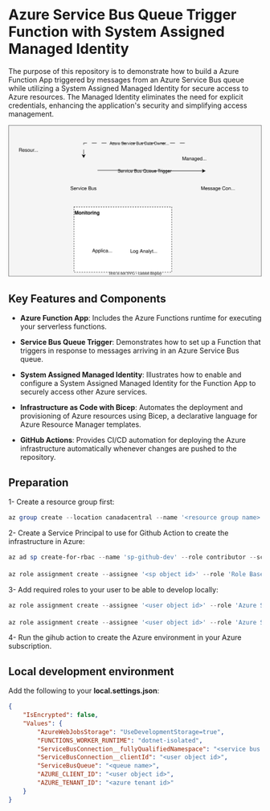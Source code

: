 # Azure Service Bus Queue Trigger Function with System Assigned Managed Identity

The purpose of this repository is to demonstrate how to build a Azure Function App triggered by messages from an Azure Service Bus queue while utilizing a System Assigned Managed Identity for secure access to Azure resources. The Managed Identity eliminates the need for explicit credentials, enhancing the application's security and simplifying access management.

![architecture diagram](docs/architecture.svg)

## Key Features and Components
- **Azure Function App**: Includes the Azure Functions runtime for executing your serverless functions.

- **Service Bus Queue Trigger**: Demonstrates how to set up a Function that triggers in response to messages arriving in an Azure Service Bus queue.

- **System Assigned Managed Identity**: Illustrates how to enable and configure a System Assigned Managed Identity for the Function App to securely access other Azure services.

- **Infrastructure as Code with Bicep**: Automates the deployment and provisioning of Azure resources using Bicep, a declarative language for Azure Resource Manager templates.

- **GitHub Actions**: Provides CI/CD automation for deploying the Azure infrastructure automatically whenever changes are pushed to the repository.

## Preparation
1- Create a resource group first:
``` powershell
az group create --location canadacentral --name '<resource group name>'
```

2- Create a Service Principal to use for Github Action to create the infrastructure in Azure:
``` powershell
az ad sp create-for-rbac --name 'sp-github-dev' --role contributor --scopes '/subscriptions/<subscription id>/resourceGroups/<resource group name>' --json-auth

az role assignment create --assignee '<sp object id>' --role 'Role Based Access Control Administrator (Preview)' --scope 'subscriptions/<subscription id>/resourceGroups/<resource group name>'
```

3- Add required roles to your user to be able to develop locally:
``` powershell
az role assignment create --assignee '<user object id>' --role 'Azure Service Bus Data Receiver' --scope '/subscriptions/<subscription id>/resourceGroups/<resource group name>/providers/Microsoft.ServiceBus/namespaces/<service bus namespace>'

az role assignment create --assignee '<user object id>' --role 'Azure Service Bus Data Owner' --scope '/subscriptions/<subscription id>/resourceGroups/<resource group name>/providers/Microsoft.ServiceBus/namespaces/<service bus namespace>'
```

4- Run the gihub action to create the Azure environment in your Azure subscription.

## Local development environment
Add the following to your **local.settings.json**:
``` json
{
	"IsEncrypted": false,
	"Values": {
		"AzureWebJobsStorage": "UseDevelopmentStorage=true",
		"FUNCTIONS_WORKER_RUNTIME": "dotnet-isolated",
		"ServiceBusConnection__fullyQualifiedNamespace": "<service bus namespace>.servicebus.windows.net",
		"ServiceBusConnection__clientId": "<user object id>",
		"ServiceBusQueue": "<queue name>",
		"AZURE_CLIENT_ID": "<user object id>",
		"AZURE_TENANT_ID": "<azure tenant id>"
	}
}

```